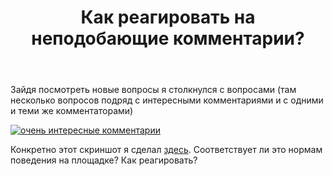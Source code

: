 ﻿---
title: "Как реагировать на неподобающие комментарии?"
se.owner.user_id: 457820
se.owner.display_name: "DaYa"
se.owner.link: "https://ru.meta.stackoverflow.com/users/457820/daya"
se.link: "https://ru.meta.stackoverflow.com/questions/12244/%d0%9a%d0%b0%d0%ba-%d1%80%d0%b5%d0%b0%d0%b3%d0%b8%d1%80%d0%be%d0%b2%d0%b0%d1%82%d1%8c-%d0%bd%d0%b0-%d0%bd%d0%b5%d0%bf%d0%be%d0%b4%d0%be%d0%b1%d0%b0%d1%8e%d1%89%d0%b8%d0%b5-%d0%ba%d0%be%d0%bc%d0%bc%d0%b5%d0%bd%d1%82%d0%b0%d1%80%d0%b8%d0%b8"
se.question_id: 12244
se.post_type: question
---
<p>Зайдя посмотреть новые вопросы я столкнулся с вопросами (там несколько вопросов подряд с интересными комментариями и с одними и теми же комментаторами)</p>
<p><a href="https://i.stack.imgur.com/QpLGa.png" rel="nofollow noreferrer"><img src="https://i.stack.imgur.com/QpLGa.png" alt="очень интересные комментарии" /></a></p>
<p>Конкретно этот скриншот я сделал <a href="https://ru.stackoverflow.com/questions/1475748">здесь</a>. Соответствует ли это нормам поведения на площадке? Как реагировать?</p>
